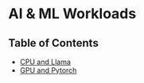 # AI & ML Workloads

<h2>Table of Contents</h2>

- [CPU and Llama](./cpu_and_llama.md)
- [GPU and Pytorch](./gpu_and_pytorch.md)